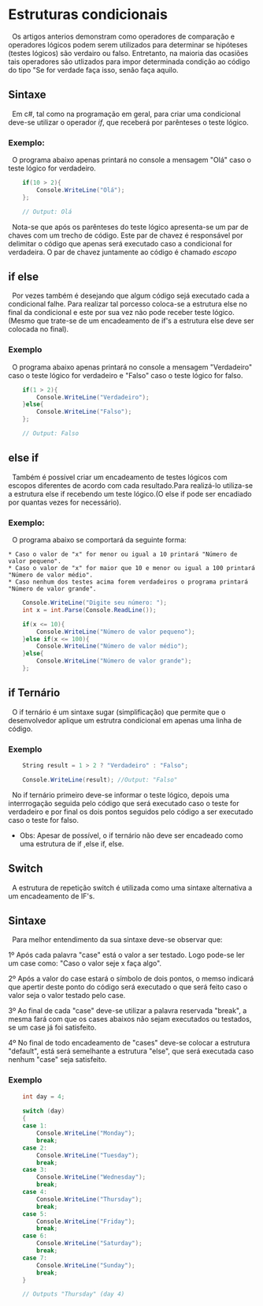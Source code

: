 # Estruturas condicionais

&nbsp; Os artigos anterios demonstram como operadores de comparação e operadores lógicos podem serem utilizados para determinar se hipóteses (testes lógicos) são verdairo ou falso. Entretanto, na maioria das ocasiões tais operadores são utlizados para impor determinada condição ao código do tipo "Se for verdade faça isso, senão faça aquilo. <br>

## Sintaxe

&nbsp; Em c#, tal como na programação em geral,  para criar uma condicional deve-se utilizar o operador <i>if</i>, que receberá por parênteses o teste lógico.

### Exemplo:

&nbsp; O programa abaixo apenas printará no console a mensagem "Olá" caso o teste lógico for verdadeiro.

```csharp
    if(10 > 2){
        Console.WriteLine("Olá");
    };

    // Output: Olá
```

&nbsp; Nota-se que após os parênteses do teste lógico apresenta-se um par de chaves com um trecho de código. Este par de chavez é responsável por delimitar o código que apenas será executado caso a condicional for verdadeira. O par de chavez juntamente ao código é chamado <i>escopo</i>

## if else

&nbsp; Por vezes também é desejando que algum código sejá executado cada a condicional falhe. Para realizar tal porcesso coloca-se a estrutura else no final da condicional e este por sua vez não pode receber teste lógico. (Mesmo que trate-se de um encadeamento de if's a estrutura else deve ser colocada no final).

### Exemplo

&nbsp; O programa abaixo apenas printará no console a mensagem "Verdadeiro" caso o teste lógico for verdadeiro e "Falso" caso o teste lógico for falso.


```csharp
    if(1 > 2){
        Console.WriteLine("Verdadeiro");
    }else{
        Console.WriteLine("Falso");
    };

    // Output: Falso
```

## else if

&nbsp; Também é possível criar um encadeamento de testes lógicos com escopos diferentes de acordo com cada resultado.Para realizá-lo utiliza-se  a estrutura else if recebendo um teste lógico.(O else if pode ser encadiado por quantas vezes for necessário).

### Exemplo:

&nbsp; O programa abaixo se comportará da seguinte forma:

    * Caso o valor de "x" for menor ou igual a 10 printará "Número de valor pequeno".
    * Caso o valor de "x" for maior que 10 e menor ou igual a 100 printará "Número de valor médio".
    * Caso nenhum dos testes acima forem verdadeiros o programa printará "Número de valor grande".

```csharp
    Console.WriteLine("Digite seu número: ");
    int x = int.Parse(Console.ReadLine());

    if(x <= 10){
        Console.WriteLine("Número de valor pequeno");
    }else if(x <= 100){
        Console.WriteLine("Número de valor médio");
    }else{
        Console.WriteLine("Número de valor grande");
    };

```


## if Ternário

&nbsp; O if ternário é um sintaxe sugar (simplificação) que permite que o desenvolvedor aplique um estrutra condicional em apenas uma linha de código.<br>

### Exemplo

```csharp
    String result = 1 > 2 ? "Verdadeiro" : "Falso";

    Console.WriteLine(result); //Output: "Falso"
```

&nbsp; No if ternário primeiro deve-se informar o teste lógico, depois uma interrrogação seguida pelo código que será executado caso o teste for verdadeiro e por final os dois pontos seguidos pelo código a ser executado caso o teste for falso. <br>

* Obs: Apesar de possível, o if ternário não deve ser encadeado como uma estrutura de if ,else if, else.


## Switch 

&nbsp; A estrutura de repetição switch é utilizada como uma sintaxe alternativa a um encadeamento de IF's.

## Sintaxe

&nbsp; Para melhor entendimento da sua sintaxe deve-se observar que:

1º Após cada palavra "case" está o valor a ser testado. Logo pode-se ler um case como: "Caso o valor seje x faça algo". <br>

2º Após a valor do case estará o símbolo de dois pontos, o memso indicará que apertir deste ponto do código será executado o que será feito caso o valor seja o valor testado pelo case.

3º Ao final de cada "case" deve-se utilizar a palavra reservada "break", a mesma fará com que os cases abaixos não sejam executados ou testados, se um case já foi satisfeito.

4º No final de todo encadeamento de "cases" deve-se colocar a estrutura "default", está será semelhante a estrutura "else", que será executada caso nenhum "case" seja satisfeito.

### Exemplo

```csharp
    int day = 4;
    
    switch (day) 
    {
    case 1:
        Console.WriteLine("Monday");
        break;
    case 2:
        Console.WriteLine("Tuesday");
        break;
    case 3:
        Console.WriteLine("Wednesday");
        break;
    case 4:
        Console.WriteLine("Thursday");
        break;
    case 5:
        Console.WriteLine("Friday");
        break;
    case 6:
        Console.WriteLine("Saturday");
        break;
    case 7:
        Console.WriteLine("Sunday");
        break;
    }

    // Outputs "Thursday" (day 4)


```
